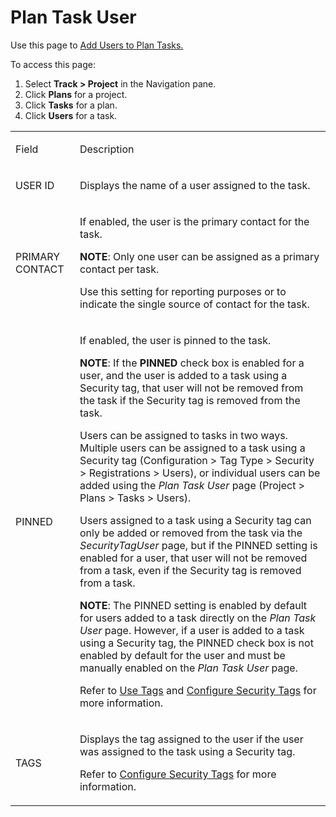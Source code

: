 # Plan Task User

<div class="use">

Use this page to [Add Users to Plan
Tasks.](../Use_Cases/Add_Users_to_Plan_Tasks_Manually.htm)

</div>

To access this page:

1.  Select <span style="font-weight: bold;">Track \>
    </span>**Project** in the Navigation pane.
2.  Click **Plans** for a project.
3.  Click **Tasks** for a plan.
4.  Click **Users** for a task.

<table>
<tbody>
<tr class="odd">
<td><p>Field</p></td>
<td><p>Description</p></td>
</tr>
<tr class="even">
<td><p>USER ID</p></td>
<td><p>Displays the name of a user assigned to the task.</p></td>
</tr>
<tr class="odd">
<td><p>PRIMARY CONTACT</p></td>
<td><p>If enabled, the user is the primary contact for the task.</p>
<p><strong>NOTE</strong>: Only one user can be assigned as a primary contact per task.</p>
<p>Use this setting for reporting purposes or to indicate the single source of contact for the task.</p></td>
</tr>
<tr class="even">
<td><p>PINNED</p></td>
<td><p>If enabled, the user is pinned to the task.</p>
<p><strong>NOTE</strong>: If the <strong>PINNED</strong> check box is enabled for a user, and the user is added to a task using a Security tag, that user will not be removed from the task if the Security tag is removed from the task.</p>
<p>Users can be assigned to tasks in two ways. Multiple users can be assigned to a task using a Security tag (Configuration &gt; Tag Type &gt; Security &gt; Registrations &gt; Users), or individual users can be added using the <em>Plan Task User</em> page (Project &gt; Plans &gt; Tasks &gt; Users).</p>
<p>Users assigned to a task using a Security tag can only be added or removed from the task via the <em>SecurityTagUser</em> page, but if the PINNED setting is enabled for a user, that user will not be removed from a task, even if the Security tag is removed from a task.</p>
<p><strong>NOTE</strong>: The PINNED setting is enabled by default for users added to a task directly on the <em>Plan Task User</em> page. However, if a user is added to a task using a Security tag, the PINNED check box is not enabled by default for the user and must be manually enabled on the <em>Plan Task User</em> page.</p>
<p>Refer to <span><a href="../Use_Cases/Use_Tags.htm">Use Tags</a></span> and <span><a href="../Use_Cases/Configure_Security_Tags.htm">Configure Security Tags</a></span> for more information.</p></td>
</tr>
<tr class="odd">
<td><p>TAGS</p></td>
<td><p>Displays the tag assigned to the user if the user was assigned to the task using a Security tag.</p>
<p>Refer to <a href="../Use_Cases/Configure_Security_Tags.htm">Configure Security Tags</a> for more information.</p></td>
</tr>
</tbody>
</table>
